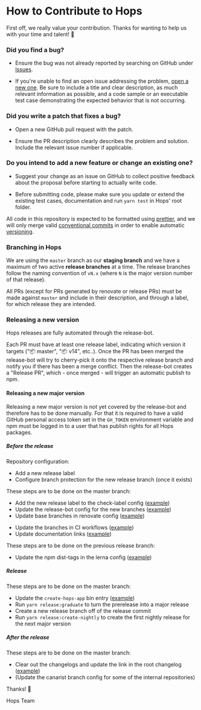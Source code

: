 # How to Contribute to Hops

First off, we really value your contribution. Thanks for wanting to help us with your time and talent! :rainbow:

### Did you find a bug?

- Ensure the bug was not already reported by searching on GitHub under [Issues](https://github.com/xing/hops/issues).

- If you're unable to find an open issue addressing the problem, [open a new one](https://github.com/xing/hops/issues/new). Be sure to include a title and clear description, as much relevant information as possible, and a code sample or an executable test case demonstrating the expected behavior that is not occurring.

### Did you write a patch that fixes a bug?

- Open a new GitHub pull request with the patch.

- Ensure the PR description clearly describes the problem and solution. Include the relevant issue number if applicable.

### Do you intend to add a new feature or change an existing one?

- Suggest your change as an issue on GitHub to collect positive feedback about the proposal before starting to actually write code.

- Before submitting code, please make sure you update or extend the existing test cases, documentation and run `yarn test` in Hops' root folder.

All code in this repository is expected to be formatted using [prettier](https://prettier.io), and we will only merge valid [conventional commits](https://conventionalcommits.org) in order to enable automatic [versioning](https://semver.org).

### Branching in Hops

We are using the `master` branch as our **staging branch** and we have a maximum of two active **release branches** at a time. The release branches follow the naming convention of `vN.x` (where `N` is the major version number of that release).

All PRs (except for PRs generated by renovate or release PRs) must be made against `master` and include in their description, and through a label, for which release they are intended.

### Releasing a new version

Hops releases are fully automated through the release-bot.

Each PR must have at least one release label, indicating which version it targets (":package: master", ":package: v14", etc..). Once the PR has been merged the release-bot will try to cherry-pick it onto the respective release branch and notify you if there has been a merge conflict. Then the release-bot creates a "Release PR", which - once merged - will trigger an automatic publish to npm.

#### Releasing a new major version

Releasing a new major version is not yet covered by the release-bot and therefore has to be done manually. For that it is required to have a valid GitHub personal access token set in the `GH_TOKEN` environment variable and npm must be logged in to a user that has publish rights for all Hops packages.

##### Before the release

Repository configuration:

- Add a new release label
- Configure branch protection for the new release branch (once it exists)

These steps are to be done on the master branch:

- Add the new release label to the check-label config ([example](https://github.com/xing/hops/pull/1682/commits/1fc5688406594e769621e3836809d21a0da18604))
- Update the release-bot config for the new branches ([example](https://github.com/xing/hops/pull/1682/commits/07187953765851052f5aef32647d5a96f400cabe))
- Update base branches in renovate config ([example](https://github.com/xing/hops/pull/1682/commits/dad6ee42a1d80dcccb47c587c61ebeb02ea2a819))
<!-- TODO: add new commit here that includes the update of the "branches-ignore"-property in node-ci.yml -->
- Update the branches in CI workflows ([example](https://github.com/xing/hops/pull/1682/commits/f9fb27bee52d511c879b9cf2efd484317706832a))
- Update documentation links ([example](https://github.com/xing/hops/pull/1682/commits/67b14b9ce66db3281e9e5ab2f53172afabd5f7bc))

These steps are to be done on the previous release branch:

- Update the npm dist-tags in the lerna config ([example](https://github.com/xing/hops/pull/1678))

##### Release

These steps are to be done on the master branch:

- Update the `create-hops-app` bin entry ([example](https://github.com/xing/hops/pull/1696))
- Run `yarn release:graduate` to turn the prerelease into a major release
- Create a new release branch off of the release commit
- Run `yarn release:create-nightly` to create the first nightly release for the next major version

##### After the release

These steps are to be done on the master branch:

- Clear out the changelogs and update the link in the root changelog ([example](https://github.com/xing/hops/pull/1695))
- (Update the canarist branch config for some of the internal repositories)

Thanks! :green_heart:

Hops Team
